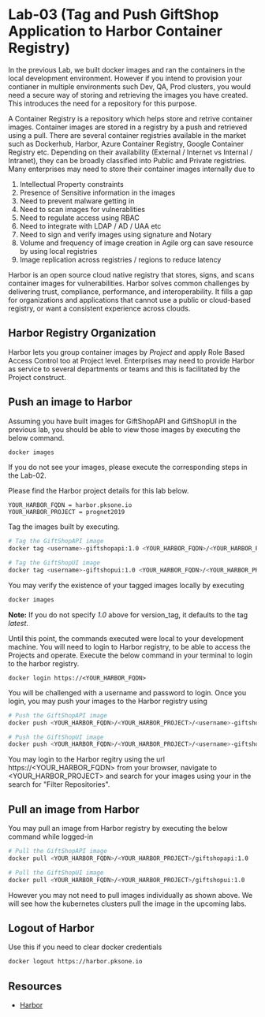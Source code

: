 # Lab-03 (Tag and Push GiftShop Application to Harbor Container Registry)

In the previous Lab, we built docker images and ran the containers in the local development environment. However if you intend to provision your contianer in multiple environments such Dev, QA, Prod clusters, you would need a secure way of storing and retrieving the images you have created. This introduces the need for a repository for this purpose.

A Container Registry is a repository which helps store and retrive container images. Container images are stored in a registry by a push and retrieved using a pull. There are several container registries available in the market such as Dockerhub, Harbor, Azure Container Registry, Google Container Registry etc. Depending on their availability (External / Internet vs Internal / Intranet), they can be broadly classified into Public and Private registries. Many enterprises may need to store their container images internally due to 

1. Intellectual Property constraints
2. Presence of Sensitive information in the images
3. Need to prevent malware getting in 
4. Need to scan images for vulnerablities 
5. Need to regulate access using RBAC
6. Need to integrate with LDAP / AD / UAA etc
7. Need to sign and verify images using signature and Notary
8. Volume and frequency of image creation in Agile org can save resource by using local registries
9. Image replication across registries / regions to reduce latency

Harbor is an open source cloud native registry that stores, signs, and scans container images for vulnerabilities. Harbor solves common challenges by delivering trust, compliance, performance, and interoperability. It fills a gap for organizations and applications that cannot use a public or cloud-based registry, or want a consistent experience across clouds.

## Harbor Registry Organization

Harbor lets you group container images by *Project* and apply Role Based Access Control too at Project level. Enterprises may need to provide Harbor as service to several departments or teams and this is facilitated by the Project construct.

## Push an image to Harbor

Assuming you have built images for GiftShopAPI and GiftShopUI in the previous lab, you should be able to view those images by executing the below command.

``` bash
docker images
```

If you do not see your images, please execute the corresponding steps in the Lab-02.

Please find the Harbor project details for this lab below.

```
YOUR_HARBOR_FQDN = harbor.pksone.io
YOUR_HARBOR_PROJECT = prognet2019
```

Tag the images built by executing.

``` bash
# Tag the GiftShopAPI image
docker tag <username>-giftshopapi:1.0 <YOUR_HARBOR_FQDN>/<YOUR_HARBOR_PROJECT>/<username>-giftshopapi:1.0

# Tag the GiftShopUI image
docker tag <username>-giftshopui:1.0 <YOUR_HARBOR_FQDN>/<YOUR_HARBOR_PROJECT>/<username>-giftshopui:1.0
```

You may verify the existence of your tagged images locally by executing 

``` bash
docker images
```

**Note:** If you do not specify *1.0* above for version_tag, it defaults to the tag *latest*.

Until this point, the commands executed were local to your development machine. You will need to login to Harbor registry, to be able to access the Projects and operate. Execute the below command in your terminal to login to the harbor registry.

```
docker login https://<YOUR_HARBOR_FQDN>
```

You will be challenged with a username and password to login. Once you login, you may push your images to the Harbor registry using

``` bash
# Push the GiftShopAPI image
docker push <YOUR_HARBOR_FQDN>/<YOUR_HARBOR_PROJECT>/<username>-giftshopapi:1.0

# Push the GiftShopUI image
docker push <YOUR_HARBOR_FQDN>/<YOUR_HARBOR_PROJECT>/<username>-giftshopui:1.0
```

You may login to the Harbor regitry using the url https://<YOUR_HARBOR_FQDN> from your browser, navigate to <YOUR_HARBOR_PROJECT> and search for your images using your <username> in the search for "Filter Repositories".

## Pull an image from Harbor

You may pull an image from Harbor registry by executing the below command while logged-in

``` bash
# Pull the GiftShopAPI image
docker pull <YOUR_HARBOR_FQDN>/<YOUR_HARBOR_PROJECT>/giftshopapi:1.0

# Pull the GiftShopUI image
docker pull <YOUR_HARBOR_FQDN>/<YOUR_HARBOR_PROJECT>/giftshopui:1.0
```

However you may not need to pull images individually as shown above. We will see how the kubernetes clusters pull the image in the upcoming labs.

## Logout of Harbor

Use this if you need to clear docker credentials 

``` bash
docker logout https://harbor.pksone.io
```

## Resources

* [Harbor](https://goharbor.io/)

